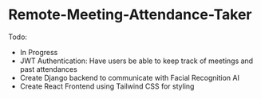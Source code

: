 # Remote-Meeting-Attendance-Taker
Todo:
- In Progress
- JWT Authentication: Have users be able to keep track of meetings and past attendances
- Create Django backend to communicate with Facial Recognition AI
- Create React Frontend using Tailwind CSS for styling

